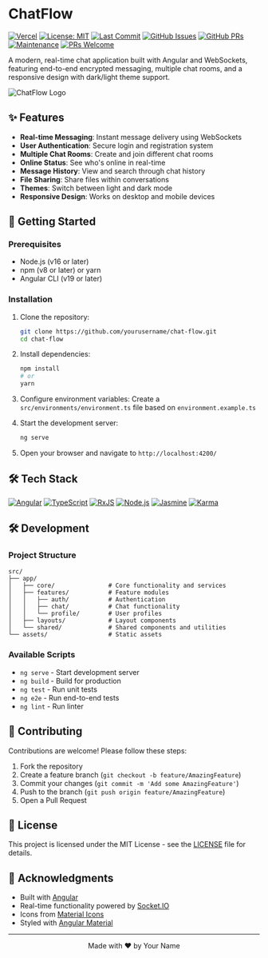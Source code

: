 # ChatFlow

[![Vercel](https://vercelbadge.vercel.app/api/edogola4/chat-flow)](https://chat-flow.vercel.app)
[![License: MIT](https://img.shields.io/badge/License-MIT-yellow.svg)](https://opensource.org/licenses/MIT)
[![Last Commit](https://img.shields.io/github/last-commit/edogola4/chat-flow)](https://github.com/edogola4/chat-flow/commits/main)
[![GitHub Issues](https://img.shields.io/github/issues/edogola4/chat-flow)](https://github.com/edogola4/chat-flow/issues)
[![GitHub PRs](https://img.shields.io/github/issues-pr/edogola4/chat-flow)](https://github.com/edogola4/chat-flow/pulls)
[![Maintenance](https://img.shields.io/badge/Maintained%3F-yes-green.svg)](https://github.com/edogola4/chat-flow/graphs/commit-activity)
[![PRs Welcome](https://img.shields.io/badge/PRs-welcome-brightgreen.svg?style=flat-square)](http://makeapullrequest.com)

A modern, real-time chat application built with Angular and WebSockets, featuring end-to-end encrypted messaging, multiple chat rooms, and a responsive design with dark/light theme support.

![ChatFlow Logo](https://via.placeholder.com/150)  <!-- Replace with actual logo -->

## ✨ Features

- **Real-time Messaging**: Instant message delivery using WebSockets
- **User Authentication**: Secure login and registration system
- **Multiple Chat Rooms**: Create and join different chat rooms
- **Online Status**: See who's online in real-time
- **Message History**: View and search through chat history
- **File Sharing**: Share files within conversations
- **Themes**: Switch between light and dark mode
- **Responsive Design**: Works on desktop and mobile devices

## 🚀 Getting Started

### Prerequisites

- Node.js (v16 or later)
- npm (v8 or later) or yarn
- Angular CLI (v19 or later)

### Installation

1. Clone the repository:
   ```bash
   git clone https://github.com/yourusername/chat-flow.git
   cd chat-flow
   ```

2. Install dependencies:
   ```bash
   npm install
   # or
   yarn
   ```

3. Configure environment variables:
   Create a `src/environments/environment.ts` file based on `environment.example.ts`

4. Start the development server:
   ```bash
   ng serve
   ```

5. Open your browser and navigate to `http://localhost:4200/`

## 🛠 Tech Stack

[![Angular](https://img.shields.io/badge/Angular-19.1.7-DD0031?logo=angular&logoColor=white)](https://angular.io/)
[![TypeScript](https://img.shields.io/badge/TypeScript-5.1.6-3178C6?logo=typescript&logoColor=white)](https://www.typescriptlang.org/)
[![RxJS](https://img.shields.io/badge/RxJS-7.8.0-B7178C?logo=reactivex&logoColor=white)](https://rxjs.dev/)
[![Node.js](https://img.shields.io/badge/Node.js-18.16.0-339933?logo=node.js&logoColor=white)](https://nodejs.org/)
[![Jasmine](https://img.shields.io/badge/Jasmine-4.6.0-8A4182?logo=jasmine&logoColor=white)](https://jasmine.github.io/)
[![Karma](https://img.shields.io/badge/Karma-6.4.0-EB3E3E?logo=karma&logoColor=white)](https://karma-runner.github.io/)

## 🛠 Development

### Project Structure

```
src/
├── app/
│   ├── core/               # Core functionality and services
│   ├── features/           # Feature modules
│   │   ├── auth/           # Authentication
│   │   ├── chat/           # Chat functionality
│   │   └── profile/        # User profiles
│   ├── layouts/            # Layout components
│   └── shared/             # Shared components and utilities
└── assets/                 # Static assets
```

### Available Scripts

- `ng serve` - Start development server
- `ng build` - Build for production
- `ng test` - Run unit tests
- `ng e2e` - Run end-to-end tests
- `ng lint` - Run linter

## 🤝 Contributing

Contributions are welcome! Please follow these steps:

1. Fork the repository
2. Create a feature branch (`git checkout -b feature/AmazingFeature`)
3. Commit your changes (`git commit -m 'Add some AmazingFeature'`)
4. Push to the branch (`git push origin feature/AmazingFeature`)
5. Open a Pull Request

## 📄 License

This project is licensed under the MIT License - see the [LICENSE](LICENSE) file for details.

## 🙏 Acknowledgments

- Built with [Angular](https://angular.io/)
- Real-time functionality powered by [Socket.IO](https://socket.io/)
- Icons from [Material Icons](https://material.io/resources/icons/)
- Styled with [Angular Material](https://material.angular.io/)

---

<div align="center">
  Made with ❤️ by Your Name
</div>
